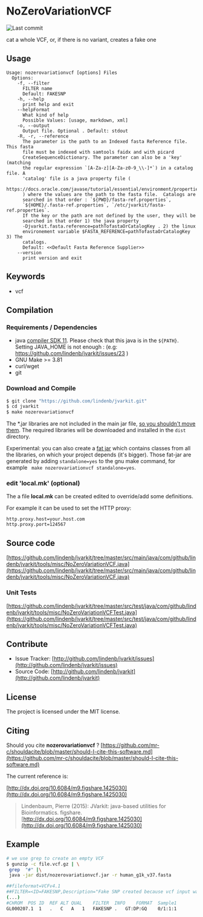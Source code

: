 # NoZeroVariationVCF

![Last commit](https://img.shields.io/github/last-commit/lindenb/jvarkit.png)

cat a whole VCF, or, if there is no variant, creates a fake one


## Usage

```
Usage: nozerovariationvcf [options] Files
  Options:
    -f, --filter
      FILTER name
      Default: FAKESNP
    -h, --help
      print help and exit
    --helpFormat
      What kind of help
      Possible Values: [usage, markdown, xml]
    -o, --output
      Output file. Optional . Default: stdout
    -R, -r, --reference
      The parameter is the path to an Indexed fasta Reference file. This fasta 
      file must be indexed with samtools faidx and with picard 
      CreateSequenceDictionary. The parameter can also be a 'key' (matching 
      the regular expression `[A-Za-z][A-Za-z0-9_\\-]*`) in a catalog file. A 
      'catalog' file is a java property file ( 
      https://docs.oracle.com/javase/tutorial/essential/environment/properties.html 
      ) where the values are the path to the fasta file.  Catalogs are 
      searched in that order : `${PWD}/fasta-ref.properties`, 
      `${HOME}/.fasta-ref.properties`, `/etc/jvarkit/fasta-ref.properties`.  
      If the key or the path are not defined by the user, they will be 
      searched in that order 1) the java property 
      -Djvarkit.fasta.reference=pathTofastaOrCatalogKey . 2) the linux 
      environement variable $FASTA_REFERENCE=pathTofastaOrCatalogKey 3) The 
      catalogs. 
      Default: <<Default Fasta Reference Supplier>>
    --version
      print version and exit

```


## Keywords

 * vcf


## Compilation

### Requirements / Dependencies

* java [compiler SDK 11](https://jdk.java.net/11/). Please check that this java is in the `${PATH}`. Setting JAVA_HOME is not enough : (e.g: https://github.com/lindenb/jvarkit/issues/23 )
* GNU Make >= 3.81
* curl/wget
* git


### Download and Compile

```bash
$ git clone "https://github.com/lindenb/jvarkit.git"
$ cd jvarkit
$ make nozerovariationvcf
```

The *.jar libraries are not included in the main jar file, [so you shouldn't move them](https://github.com/lindenb/jvarkit/issues/15#issuecomment-140099011 ).
The required libraries will be downloaded and installed in the `dist` directory.

Experimental: you can also create a [fat jar](https://stackoverflow.com/questions/19150811/) which contains classes from all the libraries, on which your project depends (it's bigger). Those fat-jar are generated by adding `standalone=yes` to the gnu make command, for example ` make nozerovariationvcf standalone=yes`.

### edit 'local.mk' (optional)

The a file **local.mk** can be created edited to override/add some definitions.

For example it can be used to set the HTTP proxy:

```
http.proxy.host=your.host.com
http.proxy.port=124567
```
## Source code 

[https://github.com/lindenb/jvarkit/tree/master/src/main/java/com/github/lindenb/jvarkit/tools/misc/NoZeroVariationVCF.java](https://github.com/lindenb/jvarkit/tree/master/src/main/java/com/github/lindenb/jvarkit/tools/misc/NoZeroVariationVCF.java)

### Unit Tests

[https://github.com/lindenb/jvarkit/tree/master/src/test/java/com/github/lindenb/jvarkit/tools/misc/NoZeroVariationVCFTest.java](https://github.com/lindenb/jvarkit/tree/master/src/test/java/com/github/lindenb/jvarkit/tools/misc/NoZeroVariationVCFTest.java)


## Contribute

- Issue Tracker: [http://github.com/lindenb/jvarkit/issues](http://github.com/lindenb/jvarkit/issues)
- Source Code: [http://github.com/lindenb/jvarkit](http://github.com/lindenb/jvarkit)

## License

The project is licensed under the MIT license.

## Citing

Should you cite **nozerovariationvcf** ? [https://github.com/mr-c/shouldacite/blob/master/should-I-cite-this-software.md](https://github.com/mr-c/shouldacite/blob/master/should-I-cite-this-software.md)

The current reference is:

[http://dx.doi.org/10.6084/m9.figshare.1425030](http://dx.doi.org/10.6084/m9.figshare.1425030)

> Lindenbaum, Pierre (2015): JVarkit: java-based utilities for Bioinformatics. figshare.
> [http://dx.doi.org/10.6084/m9.figshare.1425030](http://dx.doi.org/10.6084/m9.figshare.1425030)


## Example

```bash
# we use grep to create an empty VCF
$ gunzip -c file.vcf.gz | \
 grep  "#" |\
 java -jar dist/nozerovariationvcf.jar -r human_g1k_v37.fasta

##fileformat=VCFv4.1
##FILTER=<ID=FAKESNP,Description="Fake SNP created because vcf input was empty. See https://github.com/lindenb/jvarkit">
(...)
#CHROM	POS	ID	REF	ALT	QUAL	FILTER	INFO	FORMAT	Sample1
GL000207.1	1	.	C	A	1	FAKESNP	.	GT:DP:GQ	0/1:1:1
```



